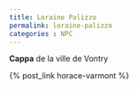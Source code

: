 ```yaml
---
title: Loraine Palizzo
permalink: loraine-palizzo
categories : NPC
---
```


**Cappa** de la ville de Vontry

{% post_link horace-varmont %} 
